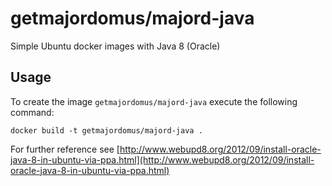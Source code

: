 # getmajordomus/majord-java
Simple Ubuntu docker images with Java 8 (Oracle)

## Usage

To create the image `getmajordomus/majord-java` execute the following command:
	
	docker build -t getmajordomus/majord-java .
	

For further reference see [http://www.webupd8.org/2012/09/install-oracle-java-8-in-ubuntu-via-ppa.html](http://www.webupd8.org/2012/09/install-oracle-java-8-in-ubuntu-via-ppa.html)